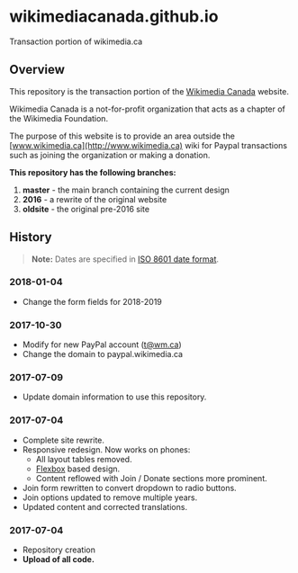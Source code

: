 # wikimediacanada.github.io
Transaction portion of wikimedia.ca

## Overview
This repository is the transaction portion of the [Wikimedia Canada](http://www.wikimedia.ca) website.

Wikimedia Canada is a not-for-profit organization that acts as a chapter of the Wikimedia Foundation.

The purpose of this website is to provide an area outside the [www.wikimedia.ca](http://www.wikimedia.ca) wiki for Paypal transactions such as joining the organization or making a donation.

**This repository has the following branches:**

1. **master** - the main branch containing the current design
2. **2016** - a rewrite of the original website
3. **oldsite** - the original pre-2016 site

## History

> **Note:** Dates are specified in [ISO 8601 date format](https://www.iso.org/iso-8601-date-and-time-format.html).

### 2018-01-04
* Change the form fields for 2018-2019

### 2017-10-30
* Modify for new PayPal account (t@wm.ca)
* Change the domain to paypal.wikimedia.ca

### 2017-07-09
* Update domain information to use this repository.

### 2017-07-04
* Complete site rewrite.
* Responsive redesign. Now works on phones:
  * All layout tables removed.
  * [Flexbox](https://css-tricks.com/snippets/css/a-guide-to-flexbox/) based design.
  * Content reflowed with Join / Donate sections more prominent.
* Join form rewritten to convert dropdown to radio buttons.
* Join options updated to remove multiple years.
* Updated content and corrected translations.

### 2017-07-04
* Repository creation
* **Upload of all code.**


